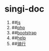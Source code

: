 # singi-doc
1. ##[js](js.md)
2. ##[php](php.md)
3. ##[bootstrap](bootstrap.md)
4. ##[help](help.md)
5. ##[骑行](ride.php)
